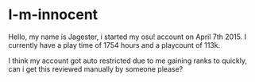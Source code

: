 # I-m-innocent 

Hello, my name is Jagester, i started my osu! account on April 7th 2015. I currently have a play time of 1754 hours and a playcount of 113k.

I think my account got auto restricted due to me gaining ranks to quickly, can i get this reviewed manually by someone please?
